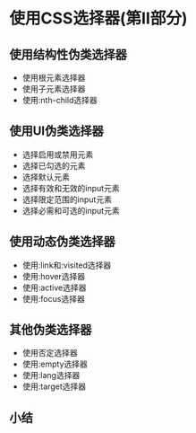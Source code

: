 # 使用CSS选择器(第II部分)
## 使用结构性伪类选择器
- 使用根元素选择器
- 使用子元素选择器
- 使用:nth-child选择器
## 使用UI伪类选择器
- 选择启用或禁用元素
- 选择已勾选的元素
- 选择默认元素
- 选择有效和无效的input元素
- 选择限定范围的input元素
- 选择必需和可选的input元素
## 使用动态伪类选择器
- 使用:link和:visited选择器
- 使用:hover选择器
- 使用:active选择器
- 使用:focus选择器
## 其他伪类选择器
- 使用否定选择器
- 使用:empty选择器
- 使用:lang选择器
- 使用:target选择器
## 小结